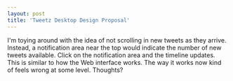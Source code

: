 ```yaml
---
layout: post
title: 'Tweetz Desktop Design Proposal'
---
```

I'm toying around with the idea of not scrolling in new tweets as they arrive. Instead, a notification area near the top would indicate the number of new tweets available. Click on the notification area and the timeline updates. This is similar to how the Web interface works. The way it works now kind of feels wrong at some level. Thoughts?
